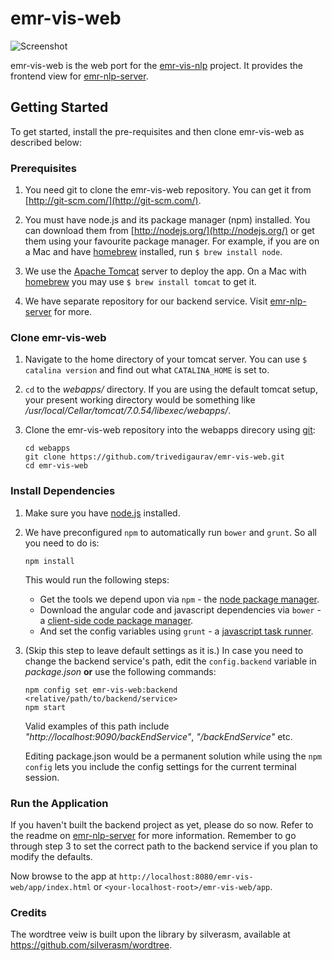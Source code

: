 # emr-vis-web 

![Screenshot](https://github.com/trivedigaurav/emr-vis-web/raw/master/screenshot.png)

emr-vis-web is the web port for the [emr-vis-nlp](https://github.com/trivedigaurav/emr-vis-nlp) project. It provides the frontend view for [emr-nlp-server](https://github.com/trivedigaurav/emr-nlp-server).

## Getting Started

To get started, install the pre-requisites and then clone emr-vis-web as described below:

### Prerequisites

1. You need git to clone the emr-vis-web repository. You can get it from
[http://git-scm.com/](http://git-scm.com/).

2. You must have node.js and its package manager (npm) installed. You can download them from [http://nodejs.org/](http://nodejs.org/) or get them using your favourite package manager. For example, if you are on a Mac and have [homebrew][homebrew] installed, run `$ brew install node`.

3. We use the [Apache Tomcat](http://tomcat.apache.org/) server to deploy the app. On a Mac with [homebrew][homebrew] you may use `$ brew install tomcat` to get it.

4. We have separate repository for our backend service. Visit [emr-nlp-server](https://github.com/trivedigaurav/emr-nlp-server) for more. 

### Clone emr-vis-web

1. Navigate to the home directory of your tomcat server. You can use `$ catalina version` and find out what `CATALINA_HOME` is set to.
2. `cd` to the _webapps/_ directory. If you are using the default tomcat setup, your present working directory would be something like _/usr/local/Cellar/tomcat/7.0.54/libexec/webapps/_.
3. Clone the emr-vis-web repository into the webapps direcory using [git][git]:

    ```
    cd webapps
    git clone https://github.com/trivedigaurav/emr-vis-web.git
    cd emr-vis-web
    ```

### Install Dependencies

1. Make sure you have [node.js][node] installed. 

2. We have preconfigured `npm` to automatically run `bower` and `grunt`. So all you need to do is:

    ```
    npm install
    ```
    
    This would run the following steps:
    
    * Get the tools we depend upon via `npm` - the [node package manager][npm].
    * Download the angular code and javascript dependencies via `bower` - a [client-side code package manager][bower].
    * And set the config variables using `grunt` - a [javascript task runner][grunt].

3. (Skip this step to leave default settings as it is.) 
   In case you need to change the backend service's path, edit the `config.backend` variable in _package.json_ **or**  use the following commands:

    ```
    npm config set emr-vis-web:backend <relative/path/to/backend/service>
    npm start
    ```
    
    Valid examples of this path include _"http://localhost:9090/backEndService"_, _"/backEndService"_ etc.
    
    Editing package.json would be a permanent solution while using the `npm config` lets you include the config settings for the current terminal session.

### Run the Application

If you haven't built the backend project as yet, please do so now. Refer to the readme on  [emr-nlp-server](https://github.com/trivedigaurav/emr-nlp-server) for more information. Remember to go through step 3 to set the correct path to the backend service if you plan to modify the defaults.

Now browse to the app at `http://localhost:8080/emr-vis-web/app/index.html` or `<your-localhost-root>/emr-vis-web/app`.


### Credits

The wordtree veiw is built upon the library by silverasm, available at https://github.com/silverasm/wordtree.

[git]: http://git-scm.com/
[bower]: http://bower.io
[npm]: https://www.npmjs.org/
[node]: http://nodejs.org
[grunt]: http://gruntjs.com/
[homebrew]: http://brew.sh/
